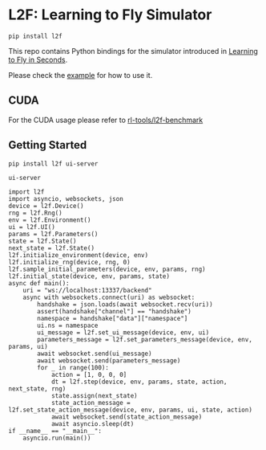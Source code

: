 # L2F: Learning to Fly Simulator


```
pip install l2f
```

This repo contains Python bindings for the simulator introduced in [Learning to Fly in Seconds](https://arxiv.org/abs/2311.13081).

Please check the [example](./examples/test.py) for how to use it.

## CUDA

For the CUDA usage please refer to [rl-tools/l2f-benchmark](https://github.com/rl-tools/l2f-benchmark)


## Getting Started

```
pip install l2f ui-server
```

```
ui-server
```

```
import l2f
import asyncio, websockets, json
device = l2f.Device()
rng = l2f.Rng()
env = l2f.Environment()
ui = l2f.UI()
params = l2f.Parameters()
state = l2f.State()
next_state = l2f.State()
l2f.initialize_environment(device, env)
l2f.initialize_rng(device, rng, 0)
l2f.sample_initial_parameters(device, env, params, rng)
l2f.initial_state(device, env, params, state)
async def main():
    uri = "ws://localhost:13337/backend"
    async with websockets.connect(uri) as websocket:
        handshake = json.loads(await websocket.recv(uri))
        assert(handshake["channel"] == "handshake")
        namespace = handshake["data"]["namespace"]
        ui.ns = namespace
        ui_message = l2f.set_ui_message(device, env, ui)
        parameters_message = l2f.set_parameters_message(device, env, params, ui)
        await websocket.send(ui_message)
        await websocket.send(parameters_message)
        for _ in range(100):
            action = [1, 0, 0, 0]
            dt = l2f.step(device, env, params, state, action, next_state, rng)
            state.assign(next_state)
            state_action_message = l2f.set_state_action_message(device, env, params, ui, state, action)
            await websocket.send(state_action_message)
            await asyncio.sleep(dt)
if __name__ == "__main__":
    asyncio.run(main())
```